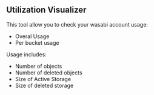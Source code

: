 ## Utilization Visualizer

This tool allow you to check your wasabi account usage:

- Overal Usage
- Per bucket usage

Usage includes:

- Number of objects
- Number of deleted objects
- Size of Active Storage
- Size of deleted storage

